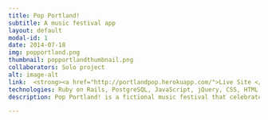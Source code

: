 ```yaml
---
title: Pop Portland!
subtitle: A music festival app
layout: default
modal-id: 1
date: 2014-07-18
img: popportland.png
thumbnail: popportlandthumbnail.png
collaborators: Solo project
alt: image-alt
link:  <strong><a href="http://portlandpop.herokuapp.com/">Live Site </a></strong>
technologies: Ruby on Rails, PostgreSQL, JavaScript, jQuery, CSS, HTML, SoundCloud API, Googlemaps4rails gem.
description: Pop Portland! is a fictional music festival that celebrates both local and international emerging musical acts. The festival app aims to make is to be a one-stop shop of information for festival goers. Users can peruse each act's information page which includes a Soundcloud music sample. They can also see all of a band's events and get all of the venue information(including Google Maps location) for said events. When signed-in, users can also tag events as favorites and add them to their profile page.

---
```

